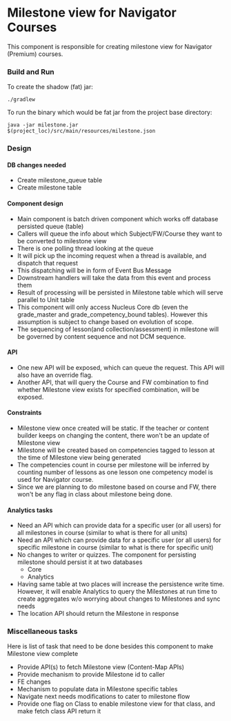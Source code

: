 # Milestone view for Navigator Courses

This component is responsible for creating milestone view for Navigator (Premium) courses.

### Build and Run

To create the shadow (fat) jar:

    ./gradlew

To run the binary which would be fat jar from the project base directory:

    java -jar milestone.jar $(project_loc)/src/main/resources/milestone.json

### Design

#### DB changes needed

- Create milestone_queue table
- Create milestone table

#### Component design

- Main component is batch driven component which works off database persisted queue (table)
- Callers will queue the info about which Subject/FW/Course they want to be converted to milestone view
- There is one polling thread looking at the queue
- It will pick up the incoming request when a thread is available, and dispatch that request
- This dispatching will be in form of Event Bus Message
- Downstream handlers will take the data from this event and process them
- Result of processing will be persisted in Milestone table which will serve parallel to Unit table
- This component will only access Nucleus Core db (even the grade_master and grade_competency_bound tables). However this assumption is subject to change based on evolution of scope.
- The sequencing of lesson(and collection/assessment) in milestone will be governed by content sequence and not DCM sequence.


#### API
- One new API will be exposed, which can queue the request. This API will also have an override flag.
- Another API, that will query the Course and FW combination to find whether Milestone view exists for specified combination, will be exposed.

#### Constraints
- Milestone view once created will be static. If the teacher or content builder keeps on changing the content, there won't be an update of Milestone view
- Milestone will be created based on competencies tagged to lesson at the time of Milestone view being generated
- The competencies count in course per milestone will be inferred by counting number of lessons as one lesson one competency model is used for Navigator course.
- Since we are planning to do milestone based on course and FW, there won't be any flag in class about milestone being done.   

#### Analytics tasks
- Need an API which can provide data for a specific user (or all users) for all milestones in course (similar to what is there for all units)
- Need an API which can provide data for a specific user (or all users) for specific milestone in course (similar to what is there for specific unit)
- No changes to writer or quizzes. The component for persisting milestone should persist it at two databases 
  - Core 
  - Analytics
- Having same table at two places will increase the persistence write time. However, it will enable Analytics to query the Milestones at run time to create aggregates w/o worrying about changes to Milestones and sync needs
- The location API should return the Milestone in response


### Miscellaneous tasks

Here is list of task that need to be done besides this component to make Milestone view complete

- Provide API(s) to fetch Milestone view (Content-Map APIs)
- Provide mechanism to provide Milestone id to caller
- FE changes
- Mechanism to populate data in Milestone specific tables
- Navigate next needs modifications to cater to milestone flow
- Provide one flag on Class to enable milestone view for that class, and make fetch class API return it
